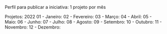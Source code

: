 Perfil para publicar a iniciativa: 1 projeto por mês

Projetos:
2022
01 - Janeiro:
02 - Fevereiro:
03 - Março:
04 - Abril:
05 - Maio:
06 - Junho:
07 - Julho:
08 - Agosto:
09 - Setembro:
10 - Outubro:
11 - Novembro:
12 - Dezembro:
